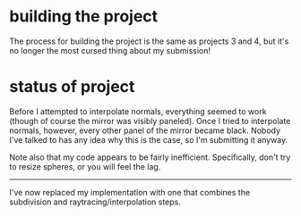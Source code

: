 # building the project

The process for building the project is the same as projects 3 and 4, but it's no longer the most cursed thing about my submission!

# status of project

Before I attempted to interpolate normals, everything seemed to work (though of course the mirror was visibly paneled). Once I tried to interpolate normals, however, every other panel of the mirror became black. Nobody I've talked to has any idea why this is the case, so I'm submitting it anyway.

Note also that my code appears to be fairly inefficient. Specifically, don't try to resize spheres, or you will feel the lag.

***

I've now replaced my implementation with one that combines the subdivision and raytracing/interpolation steps.
